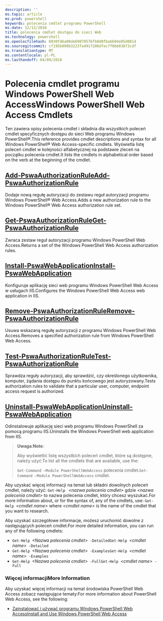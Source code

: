 ```yaml
---
description: ''
ms.topic: article
ms.prod: powershell
keywords: polecenia cmdlet programu PowerShell
ms.date: 12/12/2016
title: polecenia cmdlet dostępu do sieci Web
ms.technology: powershell
ms.openlocfilehash: 6930fd6a08de69078576fb0d0fbabb04e05d0814
ms.sourcegitcommit: cf195b090b3223fa4917206dfec7f0b603873cdf
ms.translationtype: MT
ms.contentlocale: pl-PL
ms.lasthandoff: 04/09/2018
---
```

# <a name="windows-powershell-web-access-cmdlets"></a><span data-ttu-id="9bf3e-103">Polecenia cmdlet programu Windows PowerShell Web Access</span><span class="sxs-lookup"><span data-stu-id="9bf3e-103">Windows PowerShell Web Access Cmdlets</span></span>

<span data-ttu-id="9bf3e-104">Ten zawiera opisy polecenia cmdlet i składnia dla wszystkich poleceń cmdlet specyficznych dostępu do sieci Web programu Windows PowerShell®.</span><span class="sxs-lookup"><span data-stu-id="9bf3e-104">This reference provides cmdlet descriptions and syntax for all Windows PowerShell® Web Access-specific cmdlets.</span></span> <span data-ttu-id="9bf3e-105">Wyświetla listę poleceń cmdlet w kolejności alfabetycznej na podstawie zleceń na początku polecenia cmdlet.</span><span class="sxs-lookup"><span data-stu-id="9bf3e-105">It lists the cmdlets in alphabetical order based on the verb at the beginning of the cmdlet.</span></span>

## <a name="add-pswaauthorizationruleadd-pswaauthorizationrulemd"></a>[<span data-ttu-id="9bf3e-106">Add-PswaAuthorizationRule</span><span class="sxs-lookup"><span data-stu-id="9bf3e-106">Add-PswaAuthorizationRule</span></span>](add-pswaauthorizationrule.md)

<span data-ttu-id="9bf3e-107">Dodaje nową regułę autoryzacji do zestawu reguł autoryzacji programu Windows PowerShell® Web Access.</span><span class="sxs-lookup"><span data-stu-id="9bf3e-107">Adds a new authorization rule to the Windows PowerShell® Web Access authorization rule set.</span></span>

## <a name="get-pswaauthorizationruleget-pswaauthorizationrulemd"></a>[<span data-ttu-id="9bf3e-108">Get-PswaAuthorizationRule</span><span class="sxs-lookup"><span data-stu-id="9bf3e-108">Get-PswaAuthorizationRule</span></span>](get-pswaauthorizationrule.md)

<span data-ttu-id="9bf3e-109">Zwraca zestaw reguł autoryzacji programu Windows PowerShell Web Access.</span><span class="sxs-lookup"><span data-stu-id="9bf3e-109">Returns a set of the Windows PowerShell Web Access authorization rules.</span></span>

## <a name="install-pswawebapplicationinstall-pswawebapplicationmd"></a>[<span data-ttu-id="9bf3e-110">Install-PswaWebApplication</span><span class="sxs-lookup"><span data-stu-id="9bf3e-110">Install-PswaWebApplication</span></span>](install-pswawebapplication.md)

<span data-ttu-id="9bf3e-111">Konfiguruje aplikację sieci web programu Windows PowerShell Web Access w usługach IIS.</span><span class="sxs-lookup"><span data-stu-id="9bf3e-111">Configures the Windows PowerShell Web Access web application in IIS.</span></span>

## <a name="remove-pswaauthorizationruleremove-pswaauthorizationrulemd"></a>[<span data-ttu-id="9bf3e-112">Remove-PswaAuthorizationRule</span><span class="sxs-lookup"><span data-stu-id="9bf3e-112">Remove-PswaAuthorizationRule</span></span>](remove-pswaauthorizationrule.md)

<span data-ttu-id="9bf3e-113">Usuwa wskazaną regułę autoryzacji z programu Windows PowerShell Web Access.</span><span class="sxs-lookup"><span data-stu-id="9bf3e-113">Removes a specified authorization rule from Windows PowerShell Web Access.</span></span>

## <a name="test-pswaauthorizationruletest-pswaauthorizationrulemd"></a>[<span data-ttu-id="9bf3e-114">Test-PswaAuthorizationRule</span><span class="sxs-lookup"><span data-stu-id="9bf3e-114">Test-PswaAuthorizationRule</span></span>](test-pswaauthorizationrule.md)

<span data-ttu-id="9bf3e-115">Sprawdza reguły autoryzacji, aby sprawdzić, czy określonego użytkownika, komputer, żądania dostępu do punktu końcowego jest autoryzowany.</span><span class="sxs-lookup"><span data-stu-id="9bf3e-115">Tests authorization rules to validate that a particular user, computer, endpoint access request is authorized.</span></span>

## <a name="uninstall-pswawebapplicationuninstall-pswawebapplicationmd"></a>[<span data-ttu-id="9bf3e-116">Uninstall-PswaWebApplication</span><span class="sxs-lookup"><span data-stu-id="9bf3e-116">Uninstall-PswaWebApplication</span></span>](uninstall-pswawebapplication.md)

<span data-ttu-id="9bf3e-117">Odinstalowuje aplikację sieci web programu Windows PowerShell za pomocą programu IIS.</span><span class="sxs-lookup"><span data-stu-id="9bf3e-117">Uninstalls the Windows PowerShell web application from IIS.</span></span>

><span data-ttu-id="9bf3e-118">**Uwaga**:</span><span class="sxs-lookup"><span data-stu-id="9bf3e-118">**Note**:</span></span>
>
><span data-ttu-id="9bf3e-119">Aby wyświetlić listę wszystkich poleceń cmdlet, które są dostępne, należy użyć:</span><span class="sxs-lookup"><span data-stu-id="9bf3e-119">To list all the cmdlets that are available, use the:</span></span>
>
> <span data-ttu-id="9bf3e-120">`Get-Command –Module PowerShellWebAccess` polecenia cmdlet.</span><span class="sxs-lookup"><span data-stu-id="9bf3e-120">`Get-Command –Module PowerShellWebAccess` cmdlet.</span></span>

<span data-ttu-id="9bf3e-121">Aby uzyskać więcej informacji na temat lub składni dowolnych poleceń cmdlet, należy użyć: `Get-Help ` *&lt;nazwa polecenia cmdlet&gt;* gdzie *&lt;nazwa polecenia cmdlet&gt;* to nazwa polecenia cmdlet, który chcesz wyszukać.</span><span class="sxs-lookup"><span data-stu-id="9bf3e-121">For more information about, or for the syntax of, any of the cmdlets, use: `Get-Help `*&lt;cmdlet name&gt;* where *&lt;cmdlet name&gt;* is the name of the cmdlet that you want to research.</span></span>

<span data-ttu-id="9bf3e-122">Aby uzyskać szczegółowe informacje, możesz uruchomić dowolne z następujących poleceń cmdlet:</span><span class="sxs-lookup"><span data-stu-id="9bf3e-122">For more detailed information, you can run any of the following cmdlets:</span></span>

- <span data-ttu-id="9bf3e-123">`Get-Help `*&lt;Nazwa polecenia cmdlet&gt;*` -Detailed`</span><span class="sxs-lookup"><span data-stu-id="9bf3e-123">`Get-Help `*&lt;cmdlet name&gt;*` -Detailed`</span></span>
- <span data-ttu-id="9bf3e-124">`Get-Help `*&lt;Nazwa polecenia cmdlet&gt;*` -Examples`</span><span class="sxs-lookup"><span data-stu-id="9bf3e-124">`Get-Help `*&lt;cmdlet name&gt;*` -Examples`</span></span>
- <span data-ttu-id="9bf3e-125">`Get-Help `*&lt;Nazwa polecenia cmdlet&gt;*` -Full`</span><span class="sxs-lookup"><span data-stu-id="9bf3e-125">`Get-Help `*&lt;cmdlet name&gt;*` -Full`</span></span>

### <a name="more-information"></a><span data-ttu-id="9bf3e-126">Więcej informacji</span><span class="sxs-lookup"><span data-stu-id="9bf3e-126">More Information</span></span>

<span data-ttu-id="9bf3e-127">Aby uzyskać więcej informacji na temat środowiska PowerShell Web Access zobacz następujące tematy:</span><span class="sxs-lookup"><span data-stu-id="9bf3e-127">For more information about PowerShell Web Access, see the following:</span></span>

- [<span data-ttu-id="9bf3e-128">Zainstalować i używać programu Windows PowerShell Web Access</span><span class="sxs-lookup"><span data-stu-id="9bf3e-128">Install and Use Windows PowerShell Web Access</span></span>](../install-and-use-windows-powershell-web-access.md)